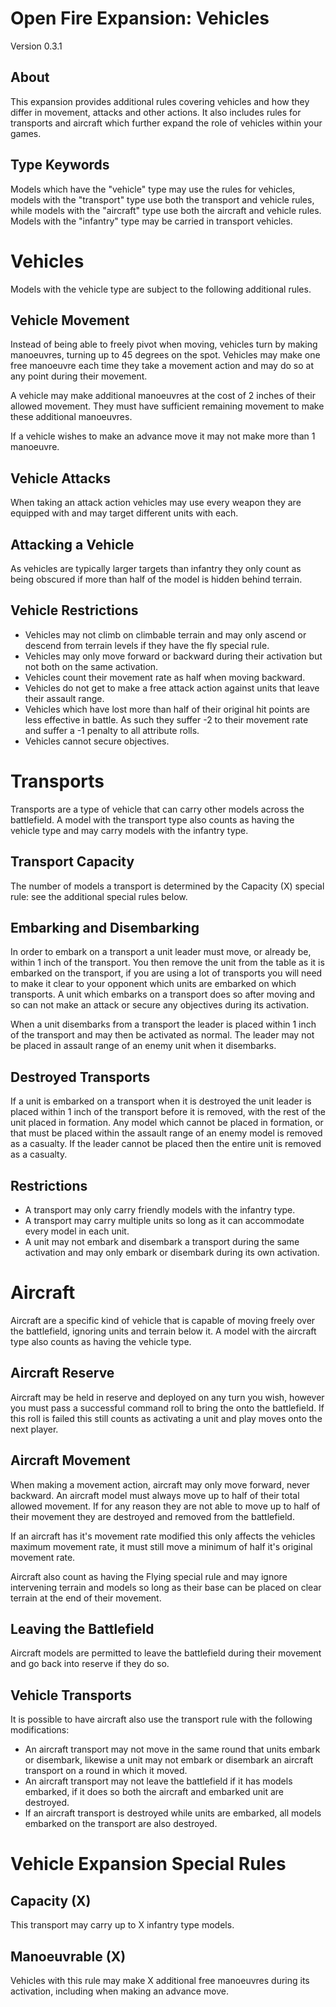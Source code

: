 Open Fire Expansion: Vehicles
=============================

Version 0.3.1

## About

This expansion provides additional rules covering vehicles and how they differ in movement, attacks and other actions. It also includes rules for transports and aircraft which further expand the role of vehicles within your games.

## Type Keywords

Models which have the "vehicle" type may use the rules for vehicles, models with the "transport" type use both the transport and vehicle rules, while models with the "aircraft" type use both the aircraft and vehicle rules. Models with the "infantry" type may be carried in transport vehicles.

# Vehicles

Models with the vehicle type are subject to the following additional rules.

## Vehicle Movement

Instead of being able to freely pivot when moving, vehicles turn by making manoeuvres, turning up to 45 degrees on the spot. Vehicles may make one free manoeuvre each time they take a movement action and may do so at any point during their movement.

A vehicle may make additional manoeuvres at the cost of 2 inches of their allowed movement. They must have sufficient remaining movement to make these additional manoeuvres.

If a vehicle wishes to make an advance move it may not make more than 1 manoeuvre.

## Vehicle Attacks

When taking an attack action vehicles may use every weapon they are equipped with and may target different units with each.

## Attacking a Vehicle

As vehicles are typically larger targets than infantry they only count as being obscured if more than half of the model is hidden behind terrain.

## Vehicle Restrictions

- Vehicles may not climb on climbable terrain and may only ascend or descend from terrain levels if they have the fly special rule.
- Vehicles may only move forward or backward during their activation but not both on the same activation.
- Vehicles count their movement rate as half when moving backward.
- Vehicles do not get to make a free attack action against units that leave their assault range.
- Vehicles which have lost more than half of their original hit points are less effective in battle. As such they suffer -2 to their movement rate and suffer a -1 penalty to all attribute rolls.
- Vehicles cannot secure objectives.

# Transports

Transports are a type of vehicle that can carry other models across the battlefield. A model with the transport type also counts as having the vehicle type and may carry models with the infantry type.

## Transport Capacity

The number of models a transport is determined by the Capacity (X) special rule: see the additional special rules below.

## Embarking and Disembarking

In order to embark on a transport a unit leader must move, or already be, within 1 inch of the transport. You then remove the unit from the table as it is embarked on the transport, if you are using a lot of transports you will need to make it clear to your opponent which units are embarked on which transports. A unit which embarks on a transport does so after moving and so can not make an attack or secure any objectives during its activation.

When a unit disembarks from a transport the leader is placed within 1 inch of the transport and may then be activated as normal. The leader may not be placed in assault range of an enemy unit when it disembarks.

## Destroyed Transports

If a unit is embarked on a transport when it is destroyed the unit leader is placed within 1 inch of the transport before it is removed, with the rest of the unit placed in formation. Any model which cannot be placed in formation, or that must be placed within the assault range of an enemy model is removed as a casualty. If the leader cannot be placed then the entire unit is removed as a casualty. 

## Restrictions

- A transport may only carry friendly models with the infantry type.
- A transport may carry multiple units so long as it can accommodate every model in each unit.
- A unit may not embark and disembark a transport during the same activation and may only embark or disembark during its own activation.

# Aircraft

Aircraft are a specific kind of vehicle that is capable of moving freely over the battlefield, ignoring units and terrain below it. A model with the aircraft type also counts as having the vehicle type.

## Aircraft Reserve

Aircraft may be held in reserve and deployed on any turn you wish, however you must pass a successful command roll to bring the onto the battlefield. If this roll is failed this still counts as activating a unit and play moves onto the next player.

## Aircraft Movement

When making a movement action, aircraft may only move forward, never backward. An aircraft model must always move up to half of their total allowed movement. If for any reason they are not able to move up to half of their movement they are destroyed and removed from the battlefield.

If an aircraft has it's movement rate modified this only affects the vehicles maximum movement rate, it must still move a minimum of half it's original movement rate.

Aircraft also count as having the Flying special rule and may ignore intervening terrain and models so long as their base can be placed on clear terrain at the end of their movement.

## Leaving the Battlefield

Aircraft models are permitted to leave the battlefield during their movement and go back into reserve if they do so.

## Vehicle Transports

It is possible to have aircraft also use the transport rule with the following modifications:

- An aircraft transport may not move in the same round that units embark or disembark, likewise a unit may not embark or disembark an aircraft transport on a round in which it moved.
- An aircraft transport may not leave the battlefield if it has models embarked, if it does so both the aircraft and embarked unit are destroyed.
- If an aircraft transport is destroyed while units are embarked, all models embarked on the transport are also destroyed.

# Vehicle Expansion Special Rules

## Capacity (X)

This transport may carry up to X infantry type models.

## Manoeuvrable (X)

Vehicles with this rule may make X additional free manoeuvres during its activation, including when making an advance move.